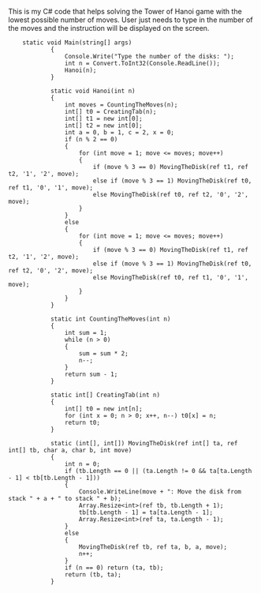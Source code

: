 This is my C# code that helps solving the Tower of Hanoi game with the lowest possible number of moves. User just needs to type in the number of the moves and the instruction will be displayed on the screen.	







        static void Main(string[] args)
                {
                    Console.Write("Type the number of the disks: ");
                    int n = Convert.ToInt32(Console.ReadLine());
                    Hanoi(n);
                }

                static void Hanoi(int n)
                {
                    int moves = CountingTheMoves(n);
                    int[] t0 = CreatingTab(n);
                    int[] t1 = new int[0];
                    int[] t2 = new int[0];
                    int a = 0, b = 1, c = 2, x = 0;
                    if (n % 2 == 0)
                    {
                        for (int move = 1; move <= moves; move++)
                        {
                            if (move % 3 == 0) MovingTheDisk(ref t1, ref t2, '1', '2', move);
                            else if (move % 3 == 1) MovingTheDisk(ref t0, ref t1, '0', '1', move);
                            else MovingTheDisk(ref t0, ref t2, '0', '2', move);
                        }
                    }
                    else
                    {
                        for (int move = 1; move <= moves; move++)
                        {
                            if (move % 3 == 0) MovingTheDisk(ref t1, ref t2, '1', '2', move);
                            else if (move % 3 == 1) MovingTheDisk(ref t0, ref t2, '0', '2', move);
                            else MovingTheDisk(ref t0, ref t1, '0', '1', move);
                        }
                    }
                }

                static int CountingTheMoves(int n)
                {
                    int sum = 1;
                    while (n > 0)
                    {
                        sum = sum * 2;
                        n--;
                    }
                    return sum - 1;
                }

                static int[] CreatingTab(int n)
                {
                    int[] t0 = new int[n];
                    for (int x = 0; n > 0; x++, n--) t0[x] = n;
                    return t0;
                }

                static (int[], int[]) MovingTheDisk(ref int[] ta, ref int[] tb, char a, char b, int move)
                {
                    int n = 0;
                    if (tb.Length == 0 || (ta.Length != 0 && ta[ta.Length - 1] < tb[tb.Length - 1]))
                    {
                        Console.WriteLine(move + ": Move the disk from stack " + a + " to stack " + b);
                        Array.Resize<int>(ref tb, tb.Length + 1);
                        tb[tb.Length - 1] = ta[ta.Length - 1];
                        Array.Resize<int>(ref ta, ta.Length - 1);
                    }
                    else
                    {
                        MovingTheDisk(ref tb, ref ta, b, a, move);
                        n++;
                    }
                    if (n == 0) return (ta, tb);
                    return (tb, ta);
                }
